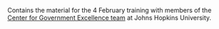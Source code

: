 Contains the material for the 4 February training with members of the [Center for Government Excellence team](http://govex.jhu.edu/) at Johns Hopkins University. 